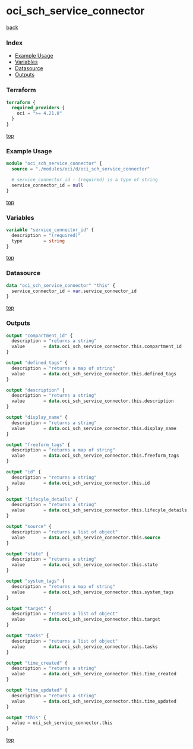 # oci_sch_service_connector

[back](../oci.md)

### Index

- [Example Usage](#example-usage)
- [Variables](#variables)
- [Datasource](#datasource)
- [Outputs](#outputs)

### Terraform

```terraform
terraform {
  required_providers {
    oci = ">= 4.21.0"
  }
}
```

[top](#index)

### Example Usage

```terraform
module "oci_sch_service_connector" {
  source = "./modules/oci/d/oci_sch_service_connector"

  # service_connector_id - (required) is a type of string
  service_connector_id = null
}
```

[top](#index)

### Variables

```terraform
variable "service_connector_id" {
  description = "(required)"
  type        = string
}
```

[top](#index)

### Datasource

```terraform
data "oci_sch_service_connector" "this" {
  service_connector_id = var.service_connector_id
}
```

[top](#index)

### Outputs

```terraform
output "compartment_id" {
  description = "returns a string"
  value       = data.oci_sch_service_connector.this.compartment_id
}

output "defined_tags" {
  description = "returns a map of string"
  value       = data.oci_sch_service_connector.this.defined_tags
}

output "description" {
  description = "returns a string"
  value       = data.oci_sch_service_connector.this.description
}

output "display_name" {
  description = "returns a string"
  value       = data.oci_sch_service_connector.this.display_name
}

output "freeform_tags" {
  description = "returns a map of string"
  value       = data.oci_sch_service_connector.this.freeform_tags
}

output "id" {
  description = "returns a string"
  value       = data.oci_sch_service_connector.this.id
}

output "lifecyle_details" {
  description = "returns a string"
  value       = data.oci_sch_service_connector.this.lifecyle_details
}

output "source" {
  description = "returns a list of object"
  value       = data.oci_sch_service_connector.this.source
}

output "state" {
  description = "returns a string"
  value       = data.oci_sch_service_connector.this.state
}

output "system_tags" {
  description = "returns a map of string"
  value       = data.oci_sch_service_connector.this.system_tags
}

output "target" {
  description = "returns a list of object"
  value       = data.oci_sch_service_connector.this.target
}

output "tasks" {
  description = "returns a list of object"
  value       = data.oci_sch_service_connector.this.tasks
}

output "time_created" {
  description = "returns a string"
  value       = data.oci_sch_service_connector.this.time_created
}

output "time_updated" {
  description = "returns a string"
  value       = data.oci_sch_service_connector.this.time_updated
}

output "this" {
  value = oci_sch_service_connector.this
}
```

[top](#index)